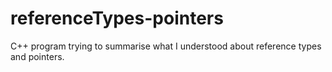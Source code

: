 # referenceTypes-pointers
C++ program trying to summarise what I understood about reference types and pointers.
